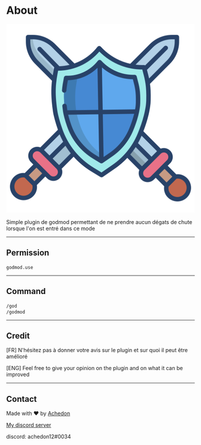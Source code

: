 # About

![icon](icon.png)

Simple plugin de godmod permettant de ne prendre aucun dégats de chute lorsque l'on est entré dans ce mode 

-----------------
## Permission

    godmod.use

-----------------
## Command

    /god
    /godmod

-----------------
## Credit

[FR] N'hésitez pas à donner votre avis sur le plugin et sur quoi il peut être amélioré

[ENG] Feel free to give your opinion on the plugin and on what it can be improved


-----------------

## Contact

Made with ❤ by [Achedon](https://github.com/achedon12)

[My discord server](https://discord.gg/RBhZtakZKy)

discord: achedon12#0034



